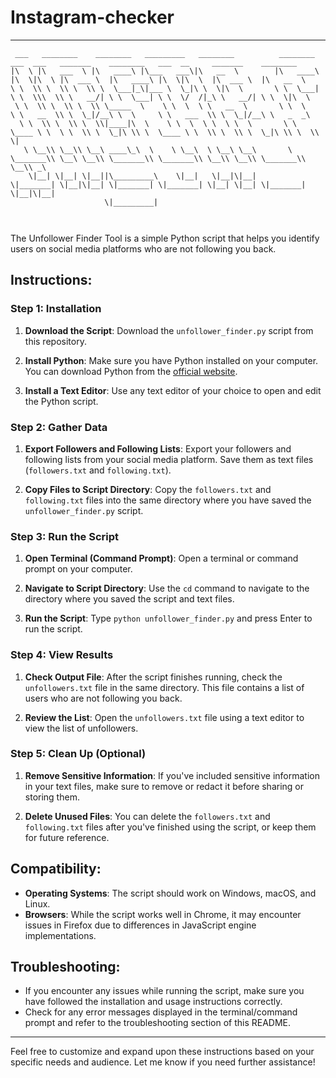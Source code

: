 # Instagram-checker
---
```
 ___   ________    ________   _________   ________          ________   ___  ___   _______    ________   ___  __     _______    ________     
|\  \ |\   ___  \ |\   ____\ |\___   ___\|\   __  \        |\   ____\ |\  \|\  \ |\  ___ \  |\   ____\ |\  \|\  \  |\  ___ \  |\   __  \    
\ \  \\ \  \\ \  \\ \  \___|_\|___ \  \_|\ \  \|\  \       \ \  \___| \ \  \\\  \\ \   __/| \ \  \___| \ \  \/  /|_\ \   __/| \ \  \|\  \   
 \ \  \\ \  \\ \  \\ \_____  \    \ \  \  \ \   __  \       \ \  \     \ \   __  \\ \  \_|/__\ \  \     \ \   ___  \\ \  \_|/__\ \   _  _\  
  \ \  \\ \  \\ \  \\|____|\  \    \ \  \  \ \  \ \  \       \ \  \____ \ \  \ \  \\ \  \_|\ \\ \  \____ \ \  \\ \  \\ \  \_|\ \\ \  \\  \| 
   \ \__\\ \__\\ \__\ ____\_\  \    \ \__\  \ \__\ \__\       \ \_______\\ \__\ \__\\ \_______\\ \_______\\ \__\\ \__\\ \_______\\ \__\\ _\ 
    \|__| \|__| \|__||\_________\    \|__|   \|__|\|__|        \|_______| \|__|\|__| \|_______| \|_______| \|__| \|__| \|_______| \|__|\|__|
                     \|_________|                                                                                                           
                                                                                                                                            
                                                                                                                                            
```
The Unfollower Finder Tool is a simple Python script that helps you identify users on social media platforms who are not following you back.

## Instructions:

### Step 1: Installation

1. **Download the Script**: Download the `unfollower_finder.py` script from this repository.

2. **Install Python**: Make sure you have Python installed on your computer. You can download Python from the [official website](https://www.python.org/downloads/).

3. **Install a Text Editor**: Use any text editor of your choice to open and edit the Python script.

### Step 2: Gather Data

1. **Export Followers and Following Lists**: Export your followers and following lists from your social media platform. Save them as text files (`followers.txt` and `following.txt`).

2. **Copy Files to Script Directory**: Copy the `followers.txt` and `following.txt` files into the same directory where you have saved the `unfollower_finder.py` script.

### Step 3: Run the Script

1. **Open Terminal (Command Prompt)**: Open a terminal or command prompt on your computer.

2. **Navigate to Script Directory**: Use the `cd` command to navigate to the directory where you saved the script and text files.

3. **Run the Script**: Type `python unfollower_finder.py` and press Enter to run the script.

### Step 4: View Results

1. **Check Output File**: After the script finishes running, check the `unfollowers.txt` file in the same directory. This file contains a list of users who are not following you back.

2. **Review the List**: Open the `unfollowers.txt` file using a text editor to view the list of unfollowers.

### Step 5: Clean Up (Optional)

1. **Remove Sensitive Information**: If you've included sensitive information in your text files, make sure to remove or redact it before sharing or storing them.

2. **Delete Unused Files**: You can delete the `followers.txt` and `following.txt` files after you've finished using the script, or keep them for future reference.

## Compatibility:

- **Operating Systems**: The script should work on Windows, macOS, and Linux.
- **Browsers**: While the script works well in Chrome, it may encounter issues in Firefox due to differences in JavaScript engine implementations.

## Troubleshooting:

- If you encounter any issues while running the script, make sure you have followed the installation and usage instructions correctly.
- Check for any error messages displayed in the terminal/command prompt and refer to the troubleshooting section of this README.

---

Feel free to customize and expand upon these instructions based on your specific needs and audience. Let me know if you need further assistance!
